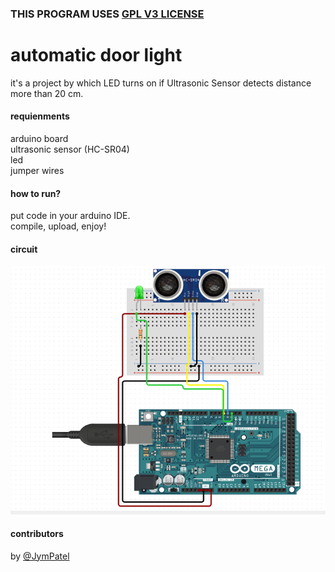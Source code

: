 ### THIS PROGRAM USES [GPL V3 LICENSE](../../LICENSE)

# automatic door light
it's a project by which LED turns on if Ultrasonic Sensor detects distance more than 20 cm.  

#### requienments
arduino board  
ultrasonic sensor (HC-SR04)  
led  
jumper wires  

#### how to run?
put code in your arduino IDE.  
compile, upload, enjoy!

#### circuit
![adl-circuit.png](data/adl-circuit.png)
#### contributors
by [@JymPatel](https://github.com/JymPatel)  
